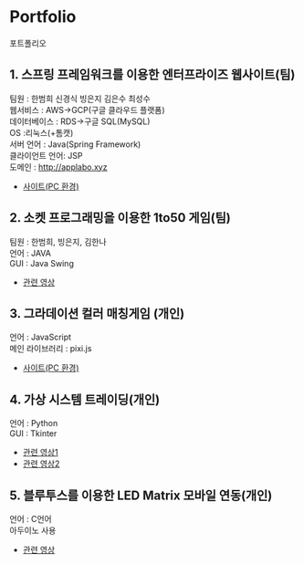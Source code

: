 # Portfolio
포트폴리오


 
## 1. 스프링 프레임워크를 이용한 엔터프라이즈 웹사이트(팀)
팀원 : 한범희 신경식 빙은지 김은수 최성수
 <br/>웹서비스 : AWS->GCP(구글 클라우드 플랫폼)
 <br/>데이터베이스 : RDS->구글 SQL(MySQL)
 <br/>OS :리눅스(+톰캣)
 <br/>서버 언어 : Java(Spring Framework)
 <br/>클라이언트 언어: JSP
 <br/>도메인 : http://applabo.xyz
 - <a href="http://applabo.xyz">사이트(PC 환경)</a>
 
## 2. 소켓 프로그래밍을 이용한 1to50 게임(팀)
  팀원 : 한범희, 빙은지, 김한나
  <br/>언어 : JAVA
  <br/>GUI : Java Swing
 -	<a href="https://youtu.be/AVnaVDQXX8I">관련 영상</a>
 
## 3. 그라데이션 컬러 매칭게임 (개인)
 언어 : JavaScript 
 <br/>메인 라이브러리 : pixi.js
 - <a href="http://www.applabo.xyz/game?game=1">사이트(PC 환경)</a>
 
## 4. 가상 시스템 트레이딩(개인)
언어 : Python
<br/>GUI : Tkinter
 - <a href="https://youtu.be/AiPB9F6pA-I">관련 영상1</a>
 - <a href="https://youtu.be/Bxopu2-850I">관련 영상2</a>

## 5. 블루투스를 이용한 LED Matrix 모바일 연동(개인)
언어 : C언어
<br/> 아두이노 사용
 - <a href="https://youtu.be/17BQ-2_1G2w">관련 영상</a>

